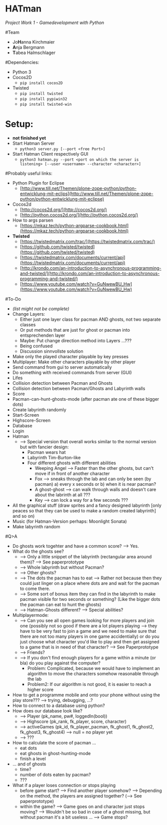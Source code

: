 # HATman
_Project Work 1 - Gamedevelopment with Python_


#Team
* Jo**H**anna Kirchmaier
* **A**nja Bergmann
* **T**abea Halmschlager


#Dependencies: 
* Python 3
* Cocos2D
	- `pip install cocos2D`
* Twisted
	- `pip install twisted`
	- `pip install pypiwin32`
	- `pip install twisted-win`


# Setup:
* **not finished yet**
* Start Hatman Server
	- `python3 server.py [--port <free Port>]`
* Start Hatman Client respectively GUI
	- `python3 hatman.py --port <port on which the server is listening> [--user <username> --character <character>]`


#Probably useful links:
* Python Plugin for Eclipse
	- [http://www.till.net/Themen/plone-zope-python/python-entwicklung-mit-eclips](http://www.till.net/Themen/plone-zope-python/python-entwicklung-mit-eclipse) 
* Cocos2d
	- [http://cocos2d.org/](http://cocos2d.org/)
	- [http://python.cocos2d.org/](http://python.cocos2d.org/)
* How to args parsen
	- [https://mkaz.tech/python-argparse-cookbook.html](https://mkaz.tech/python-argparse-cookbook.html)
* **Twisted**
	- [https://twistedmatrix.com/trac/](https://twistedmatrix.com/trac/)
	- [https://github.com/twisted/twisted](https://github.com/twisted/twisted)
	- [https://twistedmatrix.com/documents/current/api](https://twistedmatrix.com/documents/current/api)
	- [http://krondo.com/an-introduction-to-asynchronous-programming-and-twisted/](http://krondo.com/an-introduction-to-asynchronous-programming-and-twisted/)
	- [https://www.youtube.com/watch?v=GuNwewBU_Hw](https://www.youtube.com/watch?v=GuNwewBU_Hw)

#To-Do
* _(list might not be complete)_
* Change Layers:
	- Either just one layer class for pacman AND ghosts, not two separate classes
	- Or put methods that are just for ghost or pacman into entsprechenden layer
	- Maybe: Put change direction method into Layers ...??? 
	- Being confused
	- Discussion sinnvollste solution
* Make only the played character playable by key presses
* Multiplayer: Make other characters playable by other player
* Send command from gui to server automatically
* Do something with received commands from server (GUI)
* Lifes
* Collision detection between Pacman and Ghosts
* Collision detection between Pacman/Ghosts and Labyrinth walls 
* Score
* Pacman-can-hunt-ghosts-mode (after pacman ate one of these bigger dots)
* Create labyrinth randomly
* Start-Screen
* Highscore-Screen
* Database
* Login
* Hatman
	* --> Special version that overall works similar to the normal version but with fancier design: 
		* Pacman wears hat
		* Labyrinth Tim-Burton-like
		* Four different ghosts with different abilities
			* Weeping Angel --> Faster than the other ghosts, but can't move if in front of another character
			* Fox --> sneaks through the lab and can only be seen (by pacman) a) every x seconds or b) when 
					it is near pacman?
			* A ghost-ghost --> can walk through walls and doesn't care about the labrinth at all ???
			* Key --> can lock a way for a few seconds ???
* All the graphical stuff (draw sprites and a fancy designed labyrinth [only peaces so that they can be used 
		to make a random created labyrinth] and so on)
* Music (for Hatman-Version perhaps: Moonlight Sonata)
* Make labyrinth random



#Q>A
* Do ghosts work togehter and have a common score? --> Yes.
* What do the ghosts see? 
	- --> Only a little snippet of the labyrinth (rectangular area around them)? --> See paperprototype
	- --> Whole labyrinth but without Pacman? 
	- --> Other ghosts? 
	- --> The dots the pacman has to eat --> Rather not because then they could just linger on a place where 
		dots are and wait for the pacman to come there. 
	- --> Some sort of bonus item they can find in the labyrinth to make pacman visible for two 
			seconds or something? (Like the bigger dots the pacman can eat to hunt the ghosts)
	- --> Hatman-Ghosts different? --> Special abilities? 
* Multiplayermode: 
	- --> Can you see all open games looking for more players and join one (possibly not so good if there are 
		a lot players playing --> they have to be very fast to join a game and we need to make sure that there 
		are not too many players in one game accidentially) or do you just choose what character you'd like to 
		play and then get assigned to a game that is in need of that character? --> See Paperprototype
	- --> Friends? 
	- --> If you don't find enough players for a game within a minute (or bla) do you play against the computer? 
		- Problem: Complicated, because we would have to implement an algorithm to move the characters 
			somehow reasonable through the lab
		- Problem2: If our algorithm is not good, it is easier to reach a higher score
* How to get a programme mobile and onto your phone without using the play store??? --> trying, debugging, ...? 
* How to connect to a database using python? 
* How does our database look like? 
	- --> Player (pk_name, pw#, loggedIn(bool))
	- --> Highscore (pk_rank, fk_player, score, character)
	- --> activeGames (pk_id, fk_player_pacman, fk_ghost1, fk_ghost2, fk_ghost3, fk_ghost4) --> null = no player yet
	- --> ??? 
* How to calculate the score of pacman ...
	- eat dots
	- eat ghosts in ghost-hunting-mode
	- finish a level
* ... and of ghosts
	- time? 
	- number of dots eaten by pacman? 
	- ???
* What if a player loses connection or stops playing
	- before game start?
		--> Find another player somehow? 
			--> Depending on the method, the players are assigned together? (--> See paperprototype)
	- within the game?
		--> Game goes on and character just stops moving? 
			--> Wouldn't be so bad in case of a ghost missing, but without pacman it's a bit useless ...
		--> Game stops? 